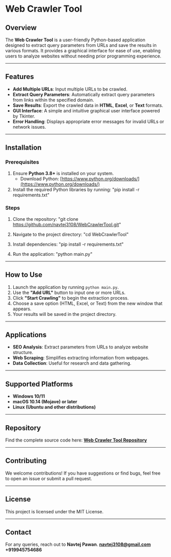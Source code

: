 # Web Crawler Tool

## Overview

The **Web Crawler Tool** is a user-friendly Python-based application designed to extract query parameters from URLs and save the results in various formats. It provides a graphical interface for ease of use, enabling users to analyze websites without needing prior programming experience.

---

## Features

- **Add Multiple URLs**: Input multiple URLs to be crawled.
- **Extract Query Parameters**: Automatically extract query parameters from links within the specified domain.
- **Save Results**: Export the crawled data in **HTML**, **Excel**, or **Text** formats.
- **GUI Interface**: A simple and intuitive graphical user interface powered by Tkinter.
- **Error Handling**: Displays appropriate error messages for invalid URLs or network issues.

---

## Installation

### Prerequisites

1. Ensure **Python 3.8+** is installed on your system.
   - Download Python: [https://www.python.org/downloads/](https://www.python.org/downloads/)
2. Install the required Python libraries by running:
   "pip install -r requirements.txt"

### Steps

1. Clone the repository:
   "git clone https://github.com/navtej3108/WebCrawlerTool.git"
   
3. Navigate to the project directory:
   "cd WebCrawlerTool"
   
4. Install dependencies:
   "pip install -r requirements.txt"

5. Run the application:
   "python main.py"

---

## How to Use

1. Launch the application by running `python main.py`.
2. Use the **"Add URL"** button to input one or more URLs.
3. Click **"Start Crawling"** to begin the extraction process.
4. Choose a save option (HTML, Excel, or Text) from the new window that appears.
5. Your results will be saved in the project directory.

---

## Applications

- **SEO Analysis**: Extract parameters from URLs to analyze website structure.
- **Web Scraping**: Simplifies extracting information from webpages.
- **Data Collection**: Useful for research and data gathering.

---

## Supported Platforms

- **Windows 10/11**
- **macOS 10.14 (Mojave) or later**
- **Linux (Ubuntu and other distributions)**

---

## Repository

Find the complete source code here: **[Web Crawler Tool Repository](https://github.com/navtej3108/WebCrawlerTool)**

---

## Contributing

We welcome contributions! If you have suggestions or find bugs, feel free to open an issue or submit a pull request.

---

## License

This project is licensed under the MIT License.

---

## Contact

For any queries, reach out to **Navtej Pawan**.
**navtej3108@gmail.com**
**+919945754686**
